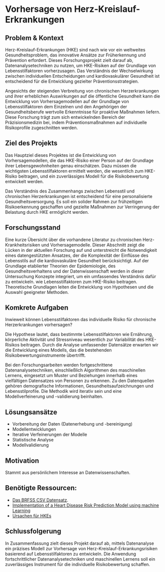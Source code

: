 # Vorhersage von Herz-Kreislauf-Erkrankungen

## Problem & Kontext
Herz-Kreislauf-Erkrankungen (HKE) sind nach wie vor ein weltweites Gesundheitsproblem, das innovative Ansätze zur Früherkennung und Prävention erfordert. Dieses Forschungsprojekt zielt darauf ab, Datenanalysetechniken zu nutzen, um HKE-Risiken auf der Grundlage von Lebensstilfaktoren vorherzusagen. Das Verständnis der Wechselwirkung zwischen individuellen Entscheidungen und kardiovaskulärer Gesundheit ist entscheidend für die Entwicklung gezielter Präventionsstrategien.

Angesichts der steigenden Verbreitung von chronischen Herzerkrankungen und ihrer erheblichen Auswirkungen auf die öffentliche Gesundheit kann die Entwicklung von Vorhersagemodellen auf der Grundlage von Lebensstilfaktoren dem Einzelnen und den Angehörigen der Gesundheitsberufe wertvolle Erkenntnisse für proaktive Maßnahmen liefern. Diese Forschung trägt zum sich entwickelnden Bereich der Präzisionsmedizin bei, indem Präventionsmaßnahmen auf individuelle Risikoprofile zugeschnitten werden.

## Ziel des Projekts
Das Hauptziel dieses Projektes ist die Entwicklung von Vorhersagemodellen, die das HKE-Risiko einer Person auf der Grundlage ihrer Lebensgewohnheiten genau einschätzen. Dazu müssen die wichtigsten Lebensstilfaktoren ermittelt werden, die wesentlich zum HKE-Risiko beitragen, und ein zuverlässiges Modell für die Risikobewertung entwickelt werden.

Das Verständnis des Zusammenhangs zwischen Lebensstil und chronischen Herzerkrankungen ist entscheidend für eine personalisierte Gesundheitsversorgung. Es soll ein solider Rahmen zur frühzeitigen Risikoerkennung geschaffen und gezielte Maßnahmen zur Verringerung der Belastung durch HKE ermöglicht werden.

## Forschungsstand
Eine kurze Übersicht über die vorhandene Literatur zu chronischen Herz-Krankheitsrisiken und Vorhersagemodelle. Dieser Abschnitt zeigt die Lücken in der aktuellen Forschung auf und unterstreicht die Notwendigkeit eines datengestützten Ansatzes, der die Komplexität der Einflüsse des Lebensstils auf die kardiovaskuläre Gesundheit berücksichtigt.
Auf der Grundlage etablierter Theorien der Epidemiologie, des Gesundheitsverhaltens und der Datenwissenschaft werden in dieser Untersuchung Konzepte integriert, um ein umfassendes Verständnis dafür zu entwickeln. wie Lebensstilfaktoren zum HKE-Risiko beitragen. Theoretische Grundlagen leiten die Entwicklung von Hypothesen und die Auswahl geeigneter Methoden.

## Komkrete Aufgaben

Inwieweit können Lebensstilfaktoren das individuelle Risiko für chronische Herzerkrankungen vorhersagen?

Die Hypothese lautet, dass bestimmte Lebensstilfaktoren wie Ernährung, körperliche Aktivität und Stressniveau wesentlich zur Variabilität des HKE-Risikos beitragen. Durch die Analyse umfassender Datensätze erwarten wir die Entwicklung eines Modells, das die bestehenden Risikobewertungsinstrumente übertrifft. 

Bei den Forschungsarbeiten werden fortgeschrittene Datenanalysetechniken, einschließlich Algorithmen des maschinellen Lernens, eingesetzt um Muster und Beziehungen innerhalb eines vielfältigen Datensatzes von Personen zu erkennen. Zu den Datenquellen gehören demografische Informationen, Gesundheitsaufzeichnungen und Lebensstilprofile. Die Methodik wird iterativ sein und eine Modellverfeinerung und -validierung beinhalten.


## Lösungsansätze
* Vorbereitung der Daten (Datenerhebung und -bereinigung)
* Modellentwicklungen
* Iterative Verfeinerungen der Modelle
* Statistische Analyse
* Modellvalidierung

## Motivation
Stammt aus persönlichem Interesse an Datenwissenschaften.

## Benötigte Ressourcen:
* [Das BRFSS CSV Datensatz](https://www.kaggle.com/datasets/dariushbahrami/cdc-brfss-survey-2021/data).
* [Implementation of a Heart Disease Risk Prediction Model using machine Learning](https://www.hindawi.com/journals/cmmm/2022/6517716/)
* [Ursachen für HKEs](https://www.who.int/news-room/fact-sheets/detail/cardiovascular-diseases-(cvds))

## Schlussfolgerung
In Zusammenfassung zielt dieses Projekt darauf ab, mittels Datenanalyse ein präzises Modell zur Vorhersage von Herz-Kreislauf-Erkrankungsrisiken basierend auf Lebensstilfaktoren zu entwickeln. Die Anwendung fortschrittlicher Datenanalysetechniken und maschinellen Lernens soll ein zuverlässiges Instrument für die individuelle Risikobewertung schaffen.


